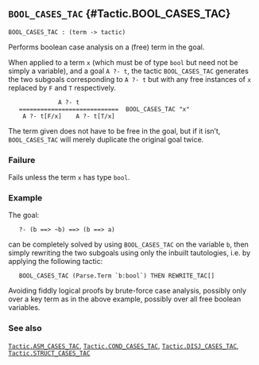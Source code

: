 ## `BOOL_CASES_TAC` {#Tactic.BOOL_CASES_TAC}


```
BOOL_CASES_TAC : (term -> tactic)
```



Performs boolean case analysis on a (free) term in the goal.


When applied to a term `x` (which must be of type `bool` but need not be simply
a variable), and a goal `A ?- t`, the tactic `BOOL_CASES_TAC` generates the two
subgoals corresponding to `A ?- t` but with any free instances of `x` replaced
by `F` and `T` respectively.
    
                  A ?- t
       ============================  BOOL_CASES_TAC "x"
        A ?- t[F/x]    A ?- t[T/x]
    
The term given does not have to be free in the goal, but if it isn’t,
`BOOL_CASES_TAC` will merely duplicate the original goal twice.

### Failure

Fails unless the term `x` has type `bool`.

### Example

The goal:
    
       ?- (b ==> ~b) ==> (b ==> a)
    
can be completely solved by using `BOOL_CASES_TAC` on the variable
`b`, then simply rewriting the two subgoals using only the inbuilt tautologies,
i.e. by applying the following tactic:
    
       BOOL_CASES_TAC (Parse.Term `b:bool`) THEN REWRITE_TAC[]
    




Avoiding fiddly logical proofs by brute-force case analysis, possibly only
over a key term as in the above example, possibly over all free boolean
variables.

### See also

[`Tactic.ASM_CASES_TAC`](#Tactic.ASM_CASES_TAC), [`Tactic.COND_CASES_TAC`](#Tactic.COND_CASES_TAC), [`Tactic.DISJ_CASES_TAC`](#Tactic.DISJ_CASES_TAC), [`Tactic.STRUCT_CASES_TAC`](#Tactic.STRUCT_CASES_TAC)

